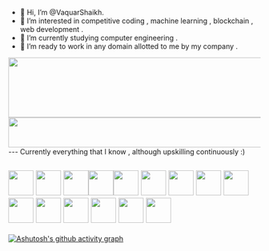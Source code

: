 - 👋 Hi, I’m @VaquarShaikh.
- 👀 I’m interested in competitive coding , machine learning , blockchain , web development .
- 🌱 I’m currently studying computer engineering .
- 💞️ I’m ready to work in any domain allotted to me by my company .

<!-- <img src="https://media.giphy.com/media/4UzW8S83pWoKs/giphy.gif" width="1300" height="40" /> -->
<img src="https://i.imgur.com/gjv5CaH.gif" width="1300" height="120"/>

<!-- ![Anurag's GitHub stats](https://github-readme-stats.vercel.app/api?username=VaquarShaikh&show_icons=true&theme=radical) -->
<!-- <a href="https://github.com/anuraghazra/github-readme-stats"> -->
  <img src="https://github-readme-stats.vercel.app/api?username=VaquarShaikh&show_icons=true&theme=radical" width="1300" height="60"/>
<!-- </a> -->
---
Currently everything that I know , although upskilling continuously :)

<img src = "https://cdn.worldvectorlogo.com/logos/c.svg" width = "50" height = "50" /> <img src = "https://cdn.worldvectorlogo.com/logos/java.svg" width = "50" height = "50" /> <img src = "https://cdn.worldvectorlogo.com/logos/python-5.svg" width = "50" height = "50" /><img src = "https://miro.medium.com/max/579/1*lI0nR91pNegb9mwLmgNgQQ.png" width = "50" height = "50" /><img src = "https://www.europlanet-society.org/wp-content/uploads/2020/11/Europlanet_Machine_Learning_Logo_Combined_Black.png" width = "50" height = "50" /> <img src="https://previews.123rf.com/images/essaphear/essaphear1709/essaphear170900001/86808937-data-science-logo-ic%C3%B4ne-design-vector.jpg" width="50" height="50" /> <img src="https://cdn.worldvectorlogo.com/logos/blockchain.svg" width="50" height="50" /> <img src = "https://d33wubrfki0l68.cloudfront.net/13cd70e346e98d3d53a625911f42e158f14c2228/bc65c/static/c3bcc8c47890ffd2a2c329972c73d0fd/e018d/ethereum-logo-portrait-black-gray.png" width = "50" height = "50" /> <img src = "https://truffleframework.com/img/favicons/truffle-share.png" width = "50" height = "50"/><img src = "https://cdn.worldvectorlogo.com/logos/html-1.svg" width = "50" height = "50" /> <img src = "https://cdn.worldvectorlogo.com/logos/css-3.svg" width = "50" height = "50" /> <img src="https://cdn.worldvectorlogo.com/logos/nodejs.svg" width="50" height="50" /> <img src="https://cdn.worldvectorlogo.com/logos/mysql-6.svg" width="50" height="50" /> <img src="https://cdn.worldvectorlogo.com/logos/mongodb-icon-1.svg" width="50" height="50" /> <img src="https://upload.wikimedia.org/wikipedia/commons/a/a7/React-icon.svg" width = "50"/>
---

[![Ashutosh's github activity graph](https://activity-graph.herokuapp.com/graph?username=VaquarShaikh&theme=chartreuse-dark)](https://github.com/ashutosh00710/github-readme-activity-graph)

<!---
VaquarShaikh/VaquarShaikh is a ✨ special ✨ repository because its `README.md` (this file) appears on your GitHub profile.
You can click the Preview link to take a look at your changes.
--->
